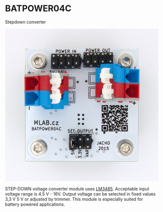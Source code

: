 <!--- module --->
# BATPOWER04C
<!--- Emodule --->

<!--- subtitle --->Stepdown converter<!--- Esubtitle --->

![BATPOWER04C](/doc/img/BATPOWER04C_top_big.jpg)

<!--- description --->
STEP-DOWN voltage converter module uses [LM3485](doc/pdf/lm3485.pdf). Acceptable input voltage range is 4.5 V - 16V. Output voltage can be selected in fixed values 3,3 V 5 V or adjusted by trimmer. This module is especially suited for battery powered applications.<!--- Edescription --->
            
